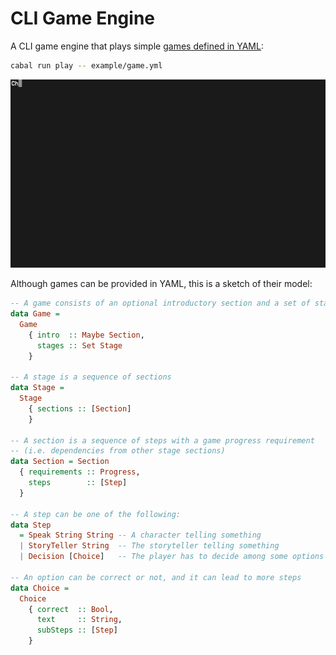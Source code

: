 # CLI Game Engine

A CLI game engine that plays simple [games defined in YAML](./example/game.yml):

```sh
cabal run play -- example/game.yml
```

<p align="center">
  <img src="example/gameplay.gif">
</p>

Although games can be provided in YAML, this is a sketch of their model:

```haskell
-- A game consists of an optional introductory section and a set of stages
data Game =
  Game
    { intro  :: Maybe Section,
      stages :: Set Stage
    }

-- A stage is a sequence of sections
data Stage =
  Stage
    { sections :: [Section]
    }

-- A section is a sequence of steps with a game progress requirement
-- (i.e. dependencies from other stage sections)
data Section = Section
  { requirements :: Progress,
    steps        :: [Step]
  }

-- A step can be one of the following:
data Step
  = Speak String String -- A character telling something
  | StoryTeller String  -- The storyteller telling something
  | Decision [Choice]   -- The player has to decide among some options

-- An option can be correct or not, and it can lead to more steps
data Choice =
  Choice
    { correct  :: Bool,
      text     :: String,
      subSteps :: [Step]
    }
```
